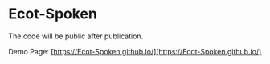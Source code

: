 # Ecot-Spoken

The code will be public after publication.

Demo Page: [https://Ecot-Spoken.github.io/](https://Ecot-Spoken.github.io/)
